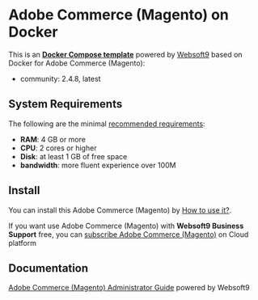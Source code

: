 # Adobe Commerce (Magento) on Docker  

This is an **[Docker Compose template](https://github.com/Websoft9/docker-library)** powered by [Websoft9](https://www.websoft9.com) based on Docker for Adobe Commerce (Magento):


 - community:  2.4.8, latest


## System Requirements

The following are the minimal [recommended requirements](https://devdocs.magento.com/cloud/docker/docker-development.html#prerequisites):

* **RAM**: 4 GB or more
* **CPU**: 2 cores or higher
* **Disk**: at least 1 GB of free space
* **bandwidth**: more fluent experience over 100M  

## Install

You can install this Adobe Commerce (Magento) by [How to use it?](https://github.com/Websoft9/docker-library#how-to-use-it).   

If you want use Adobe Commerce (Magento) with **Websoft9 Business Support** free, you can [subscribe Adobe Commerce (Magento)](https://www.websoft9.com/apps) on Cloud platform

## Documentation

[Adobe Commerce (Magento) Administrator Guide](https://support.websoft9.com/docs/magento) powered by Websoft9
